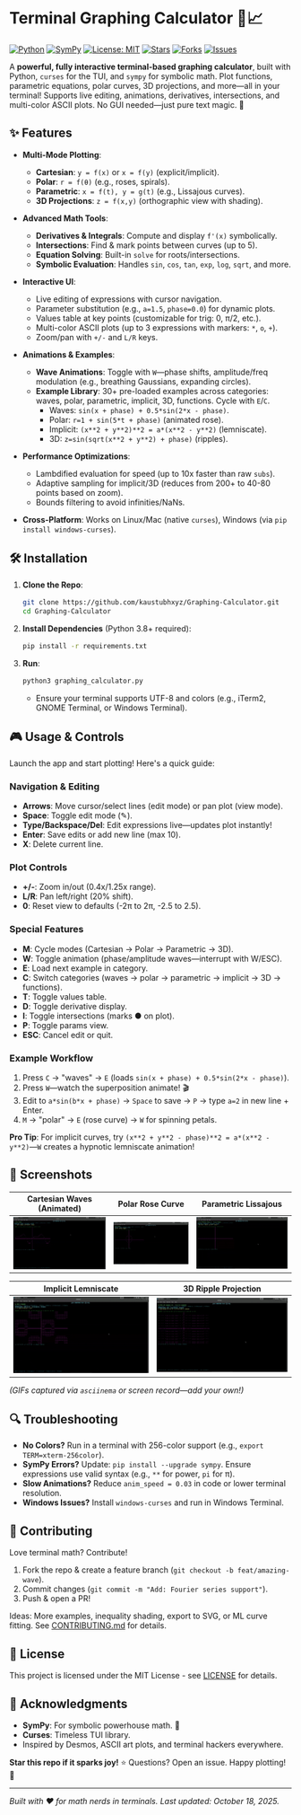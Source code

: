 # Terminal Graphing Calculator 🚀📈

[![Python](https://img.shields.io/badge/Python-3.8%2B-blue?logo=python)](https://www.python.org/downloads/)
[![SymPy](https://img.shields.io/badge/SymPy-1.12%2B-orange?logo=sympy)](https://www.sympy.org/en/index.html)
[![License: MIT](https://img.shields.io/badge/License-MIT-green.svg)](https://opensource.org/licenses/MIT)
[![Stars](https://img.shields.io/github/stars/yourusername/terminal-graphing-calc?style=social)](https://github.com/kaustubhxyz/Graphing-Calculator/)
[![Forks](https://img.shields.io/github/forks/yourusername/terminal-graphing-calc?style=social)](https://github.com/kaustubhxyz/Graphing-Calculator/)
[![Issues](https://img.shields.io/github/issues/yourusername/terminal-graphing-calc?style=flat)](https://github.com/kaustubhxyz/Graphing-Calculator/issues/)

A **powerful, fully interactive terminal-based graphing calculator**, built with Python, `curses` for the TUI, and `sympy` for symbolic math. Plot functions, parametric equations, polar curves, 3D projections, and more—all in your terminal! Supports live editing, animations, derivatives, intersections, and multi-color ASCII plots. No GUI needed—just pure text magic. 🌟

## ✨ Features

- **Multi-Mode Plotting**:
  - **Cartesian**: `y = f(x)` or `x = f(y)` (explicit/implicit).
  - **Polar**: `r = f(θ)` (e.g., roses, spirals).
  - **Parametric**: `x = f(t), y = g(t)` (e.g., Lissajous curves).
  - **3D Projections**: `z = f(x,y)` (orthographic view with shading).

- **Advanced Math Tools**:
  - **Derivatives & Integrals**: Compute and display `f'(x)` symbolically.
  - **Intersections**: Find & mark points between curves (up to 5).
  - **Equation Solving**: Built-in `solve` for roots/intersections.
  - **Symbolic Evaluation**: Handles `sin`, `cos`, `tan`, `exp`, `log`, `sqrt`, and more.

- **Interactive UI**:
  - Live editing of expressions with cursor navigation.
  - Parameter substitution (e.g., `a=1.5`, `phase=0.0`) for dynamic plots.
  - Values table at key points (customizable for trig: 0, π/2, etc.).
  - Multi-color ASCII plots (up to 3 expressions with markers: `*`, `o`, `+`).
  - Zoom/pan with `+/-` and `L/R` keys.

- **Animations & Examples**:
  - **Wave Animations**: Toggle with `W`—phase shifts, amplitude/freq modulation (e.g., breathing Gaussians, expanding circles).
  - **Example Library**: 30+ pre-loaded examples across categories: waves, polar, parametric, implicit, 3D, functions. Cycle with `E`/`C`.
    - Waves: `sin(x + phase) + 0.5*sin(2*x - phase)`.
    - Polar: `r=1 + sin(5*t + phase)` (animated rose).
    - Implicit: `(x**2 + y**2)**2 = a*(x**2 - y**2)` (lemniscate).
    - 3D: `z=sin(sqrt(x**2 + y**2) + phase)` (ripples).

- **Performance Optimizations**:
  - Lambdified evaluation for speed (up to 10x faster than raw `subs`).
  - Adaptive sampling for implicit/3D (reduces from 200+ to 40-80 points based on zoom).
  - Bounds filtering to avoid infinities/NaNs.

- **Cross-Platform**: Works on Linux/Mac (native `curses`), Windows (via `pip install windows-curses`).

## 🛠️ Installation

1. **Clone the Repo**:
   ```bash
   git clone https://github.com/kaustubhxyz/Graphing-Calculator.git
   cd Graphing-Calculator
   ```

2. **Install Dependencies** (Python 3.8+ required):
   ```bash
   pip install -r requirements.txt
   ```

3. **Run**:
   ```bash
   python3 graphing_calculator.py
   ```
   - Ensure your terminal supports UTF-8 and colors (e.g., iTerm2, GNOME Terminal, or Windows Terminal).

## 🎮 Usage & Controls

Launch the app and start plotting! Here's a quick guide:

### Navigation & Editing
- **Arrows**: Move cursor/select lines (edit mode) or pan plot (view mode).
- **Space**: Toggle edit mode (✎).
- **Type/Backspace/Del**: Edit expressions live—updates plot instantly!
- **Enter**: Save edits or add new line (max 10).
- **X**: Delete current line.

### Plot Controls
- **+/-**: Zoom in/out (0.4x/1.25x range).
- **L/R**: Pan left/right (20% shift).
- **0**: Reset view to defaults (-2π to 2π, -2.5 to 2.5).

### Special Features
- **M**: Cycle modes (Cartesian → Polar → Parametric → 3D).
- **W**: Toggle animation (phase/amplitude waves—interrupt with W/ESC).
- **E**: Load next example in category.
- **C**: Switch categories (waves → polar → parametric → implicit → 3D → functions).
- **T**: Toggle values table.
- **D**: Toggle derivative display.
- **I**: Toggle intersections (marks ● on plot).
- **P**: Toggle params view.
- **ESC**: Cancel edit or quit.

### Example Workflow
1. Press `C` → "waves" → `E` (loads `sin(x + phase) + 0.5*sin(2*x - phase)`).
2. Press `W`—watch the superposition animate! 🎬
3. Edit to `a*sin(b*x + phase)` → `Space` to save → `P` → type `a=2` in new line + Enter.
4. `M` → "polar" → `E` (rose curve) → `W` for spinning petals.

**Pro Tip**: For implicit curves, try `(x**2 + y**2 - phase)**2 = a*(x**2 - y**2)`—`W` creates a hypnotic lemniscate animation!

## 📱 Screenshots

| Cartesian Waves (Animated) | Polar Rose Curve | Parametric Lissajous |
|--------------------|--------------------|-------------------|
| ![Waves](screenshots/waves.gif) | ![Polar](screenshots/polar_rose.gif) | ![Lissajous](screenshots/lissajous.gif) |

| Implicit Lemniscate | 3D Ripple Projection |
|--------------------|----------------------|
| ![Implicit](screenshots/lemniscate.gif) | ![3D](screenshots/3d_ripple.gif) |

*(GIFs captured via `asciinema` or screen record—add your own!)*

## 🔍 Troubleshooting

- **No Colors?** Run in a terminal with 256-color support (e.g., `export TERM=xterm-256color`).
- **SymPy Errors?** Update: `pip install --upgrade sympy`. Ensure expressions use valid syntax (e.g., `**` for power, `pi` for π).
- **Slow Animations?** Reduce `anim_speed = 0.03` in code or lower terminal resolution.
- **Windows Issues?** Install `windows-curses` and run in Windows Terminal.

## 🤝 Contributing

Love terminal math? Contribute!
1. Fork the repo & create a feature branch (`git checkout -b feat/amazing-wave`).
2. Commit changes (`git commit -m "Add: Fourier series support"`).
3. Push & open a PR!

Ideas: More examples, inequality shading, export to SVG, or ML curve fitting. See [CONTRIBUTING.md](CONTRIBUTING.md) for details.

## 📄 License

This project is licensed under the MIT License - see [LICENSE](LICENSE) for details.

## 🙏 Acknowledgments

- **SymPy**: For symbolic powerhouse math. 🧮
- **Curses**: Timeless TUI library.
- Inspired by Desmos, ASCII art plots, and terminal hackers everywhere.

**Star this repo if it sparks joy!** ⭐ Questions? Open an issue. Happy plotting! 🎉

---

*Built with ❤️ for math nerds in terminals. Last updated: October 18, 2025.*
